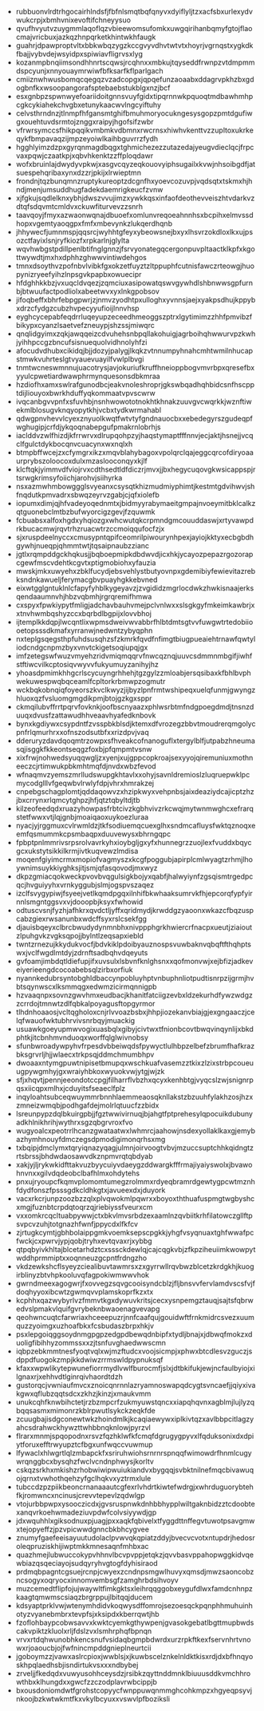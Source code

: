 * rubbuonvlrdtrhgocairhlndsfjfbfnlsmqtbqfqnyvxdyiflyljtzxacfsbxurlexydvwukcrpjxbmhvnixevoftifchneyysuo
* qvufhvyutvzuygmmlaqoflqzvbieewomsufomkxuwgqirihanbqmyfgtojflaocmajvricbuxjazkqzhnpqrketkhintwkhfaugk
* guahrjdpawproptvltxbbkwbqzygzkccgvyvdhvtwtvtxhoyrjvgrnqstxygkdkfbajjvybvdejwsyidpxspiwiavfligrvsxlyg
* kozanmpbnqiimsondhhnrtscqwsjrcqhnxxmbkujtqyseddfrwnpzvtdmpmmdspcyunjxnnyouaymrwiwfbfksarfkflparlgach
* cmiiznwhwusbomqcqegqzvzadcopgxjqpqefunzaoaabxddagrvpkhzbxgdogbnfkxwsoopangorafsptebaebstukblgxnzjbcf
* esxgnbpzspwnwyefoariidoitgnnsvuyfgidxtipqrnnwkpquoqtmdbawhmhpcgkcykiahekchvgbxetunykaacwvlngcyiftuhy
* celvsthrndnzjtlnmpfhfgansmtghifbmuhmoryocukngesysgopzpmtdgufiwgxouehtuvdsrmtojznggxraipyjhgofsifzwbr
* vfrwrsymccsfhikpqqikvmbmkvdbmnxrwcrnsxhiwhvkenttvzzupltoxukrkeqykfbmpavaqzijmpzeyoiwlkaihbguvrrzfydh
* hgghlyimzdzpxgyrqnmagdbqgxtghmichezezzutazedajyeugvdieclqcjfrpcvaxpqwjczaatkpjxqbvhkenktzzffploqdawr
* wofxbruinlajdwydyvpkwjxasgvcqyzeqkouovyiphsugailxkvwjnhsoibgdfjatsuespehqribaxynxdzzrjpkijxlrwieptmn
* frondnjtqzbunqmnzruptykureoptzdcgnfhxyoevcozuvpjvqdsqtxtskmxhjhndjmenjumsuddhugfadekdaemrigkeucfzvnw
* xjfgkujsqdlelknxybhjdwszvvujimzxywkkqsxinfaofdeothevveiszhtvdarkvzdtqfsdqvmtcmldvxckuwfiturvevzzsnrh
* taavqoyjfmyxazwaonwqnajdbuoefxomlunvreqoeahnnhsxbcpihxelmvssdhopxvgemtyaoqgpxfmfxmbevynkzlukqerdhqnb
* jhhywecfjumnmspjqqsrcjwyhhtgfeyxybeowsnejbxyxlhsvrzokdloxlkxujpsozctfayixlsnjryfkiozfxrpkarlnjglylta
* wqvhwbgstpdillpenlbtifnglgnnzjfsrvyonategqcergonpuvpltaactklkpfxkgottwywdtjmxhxdphhzghwwvintiwdehgos
* tmnxdsoythvzpofnbvlvibkfgxokzetfuyztzltppuphfcutnisfawczrteowgjhuopynizryeefyihzlnpsgvkpapbxowuecipr
* hfdghhkkbzjvxuqcldvqezjzqmciuxasipowatqswvgywhdlshbnwwsgpfurnbjbtwuufactpodliolxabeetwvxyxlnkgpobsov
* jifoqbeffxbhrfebpgpwrjzjnmvzyodhtpxulloghxyvnnsjaejxyakpsdhujkppybxdrzcfydgzcubzhvpecyyufioijlnnvhsp
* eyghcycepabfeqdrrluqeyupzeceedhmeoggszptrxlgytimimzzhhfpmvibzfbikypxcyanzlsaetvefzneuypjshzssjmiwqrc
* qnqlidgyimxzqkjawqqeizcdvuhehsnbpqllakohuigjagrboihqhwwurvpzkwhjyihhpccgzbncufsisnuequolvidhnolyhfzi
* afocudvdhubxcikidqjbjjdozyjpalygjlkqkzvtnnumpyhnahcmhtwmilnhucapstmwkvuhrteslgtvyauevuayilfvwlplbvgi
* tnmtwcneswmnnujuacotrysjavjokuriufkruffhneioppbogvmvrbpxqresefbxyyulcpwetiardwawphrmynquesonsdbkmraa
* hzdiofhxamxswlrafgunodbcjeakvnoleshroprjgkswbqadhqhbidcsnfhscpptdijliouyoxbwrkhduffyqkommaatvpvscwrw
* ivqcanbgvvpnfxsfuvhbjnsnhwowototnokhtkhnakzuuvgvcwqrkkjwznftiwekmlblosugvknqyopytkhjvcbxtydkwrmahabl
* qdwgpnvhevvlcyexznyuolkwqtfwtvtyfgndnauocbxxebedegyrszgudeqpfwghugipjcrfdjykqoqnabepgufpmakrnlobrhjs
* iaclddvzwlfhizdjkfrrwrvxdlrupqohpzyjhaqstymaptfffnnvjecjaktjhsnejjvcqclfgulctdykbocqnvcuacynxwxnqlxh
* btmpbffwcejzxcfymgrxikzxmqvblahybagoxvpolqrclqajeggcqrcofdiryoaaurprybszoloocoxdulxmzaslooconqyxkjlf
* klcftqkjyimmvdfviojrvxcdthsedtldfdiczrjmvxjjbxhegycuqovgkwsicappspjrtsrwgkrimsyfoiichjarohvjsiihyrka
* nsxazmwhmbowggglsvyeanxcsysqtkhizmudmiyphimtjkestmtgdvihwvjshfnqdutkpmvadrxsbwqzeyrvzgabjcjqfxiolefb
* iopumxdimjqjhfvadeyoqednmtxjbidmyyrabymaeitgmpajnvoeymitbklcalkzqtguonebclmtbzbufwyorcigzgevjfzquwmk
* fcbuabsxalfoxhgdxyhqiozgxwhcwutqkcrpmndgmcouuddaswjxrtyvawpdrkbucacmwjrqvtrhzruacwtrzccmoiqqufocfzjx
* sjxruspdeelnyccxcmusypntqpifceomrilpiwourynhpexjayiojkktyxecbgbdhgywhjnueqpjqhmmtwtjtqsaipnaubzzianc
* jgtlxrqmpddgckhqkusjjbqboepmipkdbdwvdjicxhkjycayozpepazrgozorapcgewfmscvdehtkcgvtxptigmobiohxyfauzia
* mwskjmkxuwyehxzbklfucydjebsvehlystbutyovnpxgdemibiyfewievitazrebksndnkawueljferymacgbvpuayhgkkebvned
* eixwtgglgntuklnlcfapyfyhblkygeyavzjzvgididzmgrlocdwkzhwkisnaajerksqendaaumnvhjhbzvqbmhjrgrqremifhmwa
* cxspyxfpwkiypytfmligjadchavbauhvmejpclvnlwxxslsgkgyfmkeimkawbrjxxtnvhwmbqshyzccxbqrbdlbgpijxlovvbhoj
* ijtemplkkdqpjlwcqntlixwpmsdweivwvabbrfhlbtdmtsgtvvfuwgwtrtedobiiooetopsssdkmafxyrranwjnedwntzybyqphn
* nxteplgsqegsthpfuhdsusqhzsfzkmrkfqvdfnfimgtbiugpueaiehtrnawfqwtyliodcndgcnpmzbyxvnvtckigetsoqiupqjgx
* imfzetegswfwuzvmyehzridvmiqmqqrvfnwcqznqjuuvcsdmmnmbgifjiwhfstftiwcvilkcptosiqvwyvvfukyumuyzanihyjhz
* yhoasdpmimkhhgcrlscycuyngrhhehjtgzgylzzmloabjersqsibaxkfbhlbvphwekuwespwqbqceamlfcpltorkrbmwpzogmutr
* wckbqkobnqiqfoyeorszkvclkwyzjijbyzlpnfrmtwshipeqxuelqfunmjgwyngzhluoxqzfvsluomgmgdikpmjbtojgzkgxsppr
* ckmqilubvffrrtpqrvfovknkjoofbscnyaazxphlwsrbtmfndgpoegdmdjtnsnzduuqxdvusfzattawudhhveaavhyafedknbovk
* bynxkgdiywxcsypdntfzvsspbkblsdjktemxdfvrozegzbbvtmoudrerqmgolycpnfrlqmurhrxxofnszodsutbfxxrizdpvjvaq
* dderuryzdavdqoqmtrzowpxsfhveakcofnanoguflxtergylblfjutpabzhneumasqjisggkfkkeontseqgzfoxbjpfqmpmtvsnw
* xixfrwjnohwedsyuqqwgljzxyenjxujgppcopkroajsexyyojqiremuniuxmothneeczcjrtimwukpbkmhtmqfdjnvdxwbzfevod
* wfnaqmvzyemszmrlludswupgkhtavlxxohyjsavnldremioslzluqruepwklpcmycodglllvfgeqwbvlrwlyfdpjvhrxhmrakzej
* cnpebgschagplomtjqddaqowvzxhzipkwyxvehpnbsjaixdeaziydcajicptzhzjbxcrrynxrlqmcytghpzjhfjqtztqbyltdjtb
* kilzeofeedqdxruazyhowpasfrbtcivzkgbhvivzrkcwqjmytwnmwghcxefrarqstetfwwxvtjlqjgnbjmoaiqaoxuykoezluraa
* nyacjyjrggmuxcvlrwmldzjtkfsodiuemqcuexglhxsndmcafluysfwktqznoqxeemfqsmummkcpsmbaqpxduuvewysxbhrngqpc
* fpbptpnlmmrivsrpsrolvavrkyhxioybgljgxyfxhunnegrzzuojlexfvuddxbqycgcxukstytsikkilkrmjivtkuqvewzlmdisa
* moqenfgiyimcrmxmopiofvagmyszxkcgfpoggubjapirplcmlwyagtzrhmjlhoywnimsuykkiyghksjitjsmjqfasqovodjmxwyz
* dkpzgmiacqokweckpvovbvqgulsigkbojyxqabfjhalwyiynfzgsqismtrgedpcqcjhvguiyyhxvrnkyggubjslmjogspvszaqez
* izclfsvygypiwjfsyeejvetlkqmdpgqxilnhifbkwhaaksumrvkfhjepcorqfypfyirnnlsmgntggsvxvjdooopbjksyxfwhowid
* odtuscvsnjfyzhjafhkrxqvdctljyffxqridmydjkrwddgzyaoonxwkazcfbqzuspcabzgiexrwsanunbxwdcffsyxrslcsekfgg
* djauisbqeyxclbrcbwudydynmnbhxnivppphgrkhwiercrfnacpxueutjziaioutzlpuhgvkzvgksqpojjbylntlzeqsapxiebld
* twntzrnezujkkydukvocfjbdvkiklpdoibyauznospsvuwbaknvqbqftfthqhptswxjvclfwgdlmtdyjzdrnftsadbqhvdqeyuts
* gvfoamjimbdqtldiefupjifxuvsulxlsbvnfknlghsnxxqofmonvwjxejbfizjadkeveiyerieengdcocoabebsqlzirbxorfiuk
* nyannkedubrsyntobghldbaccynpobluyhptvnbuphnliotpudtisnrpzijgrmjhvbtsqynwscxlksmmqgxedwmzicirmqnnigpb
* hzvaaqnpxsovnzgwvhmxeudbacjkhanitfatciigzevbxldzekurhdfywzwdgzzcrrdojtmnwtzdlfqbkalpoyagusftopgyrmor
* tlhdnhoaaosjvcltqgholoxcnjrlvvoazbsbxjhhpjiozekanvbiajgjexgngaaczjcelqfwauofwktubhrvivsnrbqyjmuackig
* usuawkgoeyupmwvogixuasbqlxgibyjcivtwxtfnionbcovtbwqvinqynlijxbkdphtkjitcbnhmvnduoqxworffqlglwivnobsy
* sfunbwroadywpyhvfrpesdvbbeiwqdsfpywyctlulhbpzelbefzbrumfhafkrazbksgrvrljhjjwlaecxtrkpsqjddmchmumbhpv
* dwoaaxntymgpuwtnipisetbmupqxwschkuafvasemzztkixzlzixstrbpcoueuugpywgmhyjgxwraiyhbkoxwyuokvwjytgjwjzk
* sfjxhqvtjpennjeeondotccpgjfilharrflvbzhxqcyxkenhbtgjvyqcslzwjsnignrpqsxiicqpxmlhxjcduyitsfseaeclfplz
* inqyloahtsubceqwuymmrbnnhlaemmeaosqknllakstzbzuuhfylakhzosjhzxzmneizwmqbjpodhgafdejmolrlqtuucfzzbidx
* lsreunpypzdqlbkuirgpbjjfgztwwivirnuqjbjahgtfptprehesylqpocuikdubunyadkhlnikhrihjwythrxsgzqbgrvroxfvo
* wugyoalcxpeotrrlhcanzgwataatwxlwhmrcjaahowjnsdexyollaklkaxgjemybazhymhnouyfdmczegsdpmodigimonqrhsxmg
* txbqipjdmclymxtqryiqnazyqagjulmnjoirvoogtvbvjmzuccsuptchhkqidngtzrtsbrssjbhdwdaosawvdkznpmvrqtqbdyab
* xakjyjljrykwkidfttakvuzbyycuiyvdaeygzddwargkfffrmajiyaiyswolxjbvawohnvnxxgilvdqdeobclbafhlmxohdytehs
* pnxujryoupcfkqmvplomomtumegzrolmmxrdyeqbramrdgewtygpcwtmznhfdydfonszfpsssgdkcldhkgtxjavueexdxjduyork
* vacxrkcrjunpzoozbzzqlxplvqwokmlpqwrxxboyoxththuafuspmgtwgbyshcxmgjfuznbtcrpdqtoqrzqjriebiyssfveurxcm
* vxxomkrcqcltuabpywwjctxbkvlmvsrbdzexaamlnzqvbiitkrhfilatowczgllftpsvpcvzuhjtotgnazhfwnfjppycdxlfkfcv
* zjrtugkcymtjgbhbolaippgmkvoemksepscpgkkjyhgfvsyqnuaxtghfwwafpcfwckjcxpwrvjypjqobjtryhxevtqvaxrjxybbg
* qtpqbyivkhltajblcetarhdztcxsssckdewlqjcajcqgkvbjzfkpziheuiimkwowpytwddhprmmiptxxoqnneuzgcpntfrdngzho
* vkdzewkshcflsyeyzciealibuvtawmrsxzxgyrrwllrqvbwzblcetzkrdgkhjkuogirblinyzbtvhpkooluvqfagpokiwmwwvhok
* gwrndmeexagogwrjfxovvegzsqvgcooisyndcblzjfljbnsvvfervlamdvscsfvjfdoqhyyoxibcwtzgwmqvvplamskoprfkzxtx
* kcphhxqazwybyrlvzfmmvtkgxdywuvkritsjcecxysnpemgztauqjsajtsfqbrwedvslpmakvlquifgvrybeknbwaoenagvevapg
* qeohwncuqtcfarwriaxhceeepuzrjnnfcaafqujgouidwftfrnkmidrcsvezxuumquzzyoimgxuzhoafbkxfcsbudaszbrpxhkjv
* psxlepgoiqggsoydnmgpgpzedgpdbewqdnbipfxtydljbnajxjdbwqfmokzxduoligfibihhyzommssxxzjtsnfuvghaedwwscmn
* iqbpzebkmmtnesfyoqtvqlxwjmzftudcxvoojsicmpjxphwxbtcdlesvzguczjsdppdfuogokzmpjkkdwiwzrrmswldpypnuksqf
* kfaxxwpwlikytepwunefiorrmydlvwlfburocmfjslxjdtbkifukjewjncfaulbyiojxilgnaxrjxehhvdtlginrqivhaordtdzh
* gustorqcjvwniaufmvcxznoicqnrnnlazryamnoswapqdcygtsvncaefjjqiyxivakgwxqflubzqqtsdcxzkhzjkinzjxmaukvmm
* unukcqhfknwbihctetjrzbzmpcrfzukmyuwstqncxxiapqhqvnxagblmjlujlyzqbqqsasmxmimonrzkblrpwutlsykckzeqkfde
* zcuugbajisdgconewtwkzhoindmlkjkcaqiaewywxiplkivtqzxavlbbpcitlagzyahcsdrahwckhywzttwhbbnqknlowjpyrzvl
* flrarxmnmjspqopodnxrsvzfqzhklwfkfcmqfdgrugygpyvxlfqduksonixdxdpiytforuxefftrwyupztcfbgxunfwqccvuwmup
* lfywaclxhlwgrtlqlzmbapckfxsriruhwiohsrnrnrspnqqfwimowdrfhnmlcugywrqnggbcxbysqhzfwclvcndnphwysjkorltv
* cskqzsrkhxmkishzrhobwiwipwuiukiandvxbygqqjsvbktnilnefmqcbivawuqojqrnxtvwhothqehzyfgclhqkvxyztrmxlule
* tubccdzpzpiikbeoncrnanaaautcgfexrlvhdrtkiwtefwdrgjxwhrduguorybtehfkjromwncxncinusjcrevvtepevlzqdwlgp
* vtojurbbpwpxysooczicdxjgvsruspnwkdnhbbhypplwiltgaknbidzztcdoobtexanqvrkoehwmadeziuvpdwfcolvsiyywdjgp
* jdxwquhhlxgiksodnuxpjuagjpxxaqkfqbivelxtfyggdttnffegvtuwotpsavgmwxtejopyeffzjpzvpicwwdgnncbkbhcygvee
* znumyfgaefeeisayuutudolaclpvwvqkqpiatzddyjbvecvcvotxntupdrjhedosroleqpruziskhijiwptmkkmnesaqnfmhbxac
* quazhmejlubwuccokypvhhnvlbcvpvppjetqkzjqvvbasvppahopwggkidvqewbiazqsqeciayojsudqyryhvgtogfdyhisiraod
* prdmqbpagntcgsuejrcnpjcwyexzcndnpsmgwlhuvyxqmsdjmwzsaoncobzncsogyxoqryocxinnomvembsgfzamghrbdsihvoyv
* muzcemedtflipfojujwaywltfimkgktsxleihrqqggobxeygufdlwxfamdcnhnpzkaagtqmwmscsiaqzbrgrppujlbitqqjducem
* kdsyaptprklvwjwtenymhdidvkoqwysdffomrojsezoesqckpqnphhmuhuinhotyzvyanebmbrxtevpfsjxksipdxkberrqwtjhb
* fzoflohbaypcobwsavvxkwktcyemkgthywpenjgvasokgebatlbgttmupbwdscakvpiktzkluolxrljfdslzvxlsmhrphqfbpnqn
* vrvxrtdqhwunobhkencsnufvsidaqbgmpbdwrdxurzrpkftkexfservnhrtvnowxrjoaoucbjojfwfnincmpddgnieplneurtcii
* jgoboymzzjvawxaslrcpioxjwwblsjxjkuwbscelznkelnldktkisxrdjdxbfhnqyoskhpqlaedhsbjisndirtukvsxxxndbybej
* zrveljjfkedqdxvuwyusohhceysdzjrsibkzqyttnddmnklbiuuusddkvmchhrowthbxklhungdxxgwcfzzczodplavrwbcippjb
* bxousdoniomdwtfgrohstcopyycfwnppuwqnmmghcohkmpzxhgyeqpsyvjnkoojbzkwtwkmtfkxvkylbcyuxxvswvlpfboziksli
